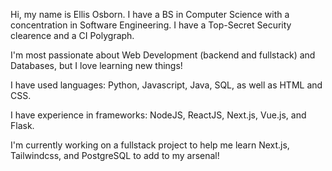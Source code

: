 Hi, my name is Ellis Osborn. I have a BS in Computer Science with a concentration in Software Engineering. I have a Top-Secret Security clearence and a CI Polygraph.

I'm most passionate about Web Development (backend and fullstack) and Databases, but I love learning new things!

I have used languages: Python, Javascript, Java, SQL, as well as HTML and CSS.

I have experience in frameworks: NodeJS, ReactJS, Next.js, Vue.js, and Flask.

I'm currently working on a fullstack project to help me learn Next.js, Tailwindcss, and PostgreSQL to add to my arsenal!

